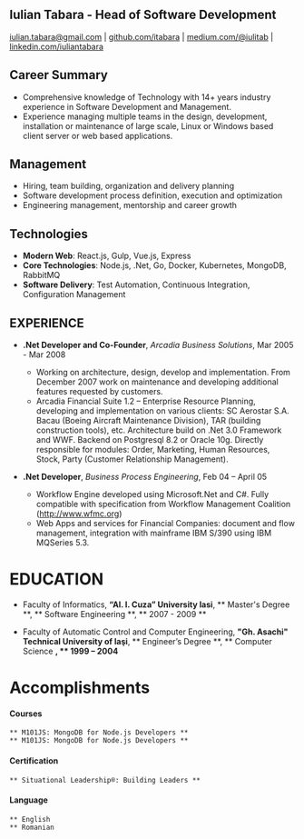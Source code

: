 Iulian Tabara - Head of Software Development
---------------
iulian.tabara@gmail.com | [github.com/itabara](http://github.com/itabara) | [medium.com/@iulitab](http://medium.com/@iulitab) |
[linkedin.com/iuliantabara](http://ro.linkedin.com/pub/iulian-tab%C4%83r%C4%83/a/122/39b)

Career Summary
---------------
* Comprehensive knowledge of Technology with 14+ years industry experience in Software Development and Management.
* Experience managing multiple teams in the design, development, installation or maintenance of large scale, Linux or Windows based client server or web based applications.

Management
---------------
* Hiring, team building, organization and delivery planning
* Software development process definition, execution and optimization
* Engineering management, mentorship and career growth

Technologies
---------------
* **Modern Web**: React.js, Gulp, Vue.js, Express
* **Core Technologies**: Node.js, .Net, Go, Docker, Kubernetes, MongoDB, RabbitMQ
* **Software Delivery**: Test Automation, Continuous Integration, Configuration Management

EXPERIENCE
---------------

* **.Net Developer and Co-Founder**, *Arcadia Business Solutions*, Mar 2005 - Mar 2008

  - Working on architecture, design, develop and implementation. From December 2007 work on maintenance and developing additional features requested by customers.
  - Arcadia Financial Suite 1.2 – Enterprise Resource Planning, developing and implementation on various clients: SC Aerostar S.A. Bacau (Boeing Aircraft Maintenance Division), TAR (building construction tools), etc. Architecture build on .Net 3.0 Framework and WWF. Backend on Postgresql 8.2 or Oracle 10g. Directly responsible for modules: Order, Marketing, Human Resources, Stock, Party (Customer Relationship Management).

* **.Net Developer**, *Business Process Engineering*, Feb 04 – April 05

  - Workflow Engine developed using Microsoft.Net and C#. Fully compatible with specification from Workflow Management Coalition (http://www.wfmc.org)
  - Web Apps and services for Financial Companies: document and flow management, integration with mainframe IBM S/390 using IBM MQSeries 5.3.

EDUCATION
=========

- Faculty of Informatics, **“Al. I. Cuza” University Iasi**,
** Master's Degree **,
** Software Engineering **,
** 2007 - 2009 **

- Faculty of Automatic Control and Computer Engineering, **"Gh. Asachi" Technical University of Iaşi**,
** Engineer’s Degree **,
** Computer Science **,
** 1999 – 2004**

Accomplishments
========

#### Courses

    ** M101JS: MongoDB for Node.js Developers **
    ** M101JS: MongoDB for Node.js Developers **

#### Certification
    ** Situational Leadership®: Building Leaders **

#### Language
    ** English
    ** Romanian
